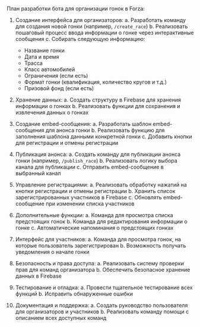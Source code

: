 План разработки бота для организации гонок в Forza:

1. Создание интерфейса для организаторов:
   a. Разработать команду для создания новой гонки (например, `/create_race`)
   b. Реализовать пошаговый процесс ввода информации о гонке через интерактивные сообщения
   c. Собирать следующую информацию:
      - Название гонки
      - Дата и время
      - Трасса
      - Класс автомобилей
      - Ограничения (если есть)
      - Формат гонки (квалификация, количество кругов и т.д.)
      - Призовой фонд (если есть)

2. Хранение данных:
   a. Создать структуру в Firebase для хранения информации о гонках
   b. Реализовать функции для сохранения и извлечения данных о гонках

3. Создание embed-сообщения:
   a. Разработать шаблон embed-сообщения для анонса гонки
   b. Реализовать функцию для заполнения шаблона данными конкретной гонки
   c. Добавить кнопки для регистрации и отмены регистрации

4. Публикация анонса:
   a. Создать команду для публикации анонса гонки (например, `/publish_race`)
   b. Реализовать логику выбора канала для публикации
   c. Отправить embed-сообщение в выбранный канал

5. Управление регистрациями:
   a. Реализовать обработку нажатий на кнопки регистрации и отмены регистрации
   b. Хранить список зарегистрированных участников в Firebase
   c. Обновлять embed-сообщение при изменении списка участников

6. Дополнительные функции:
   a. Команда для просмотра списка предстоящих гонок
   b. Команда для редактирования информации о гонке
   c. Автоматические напоминания о предстоящих гонках

7. Интерфейс для участников:
   a. Команда для просмотра гонок, на которые пользователь зарегистрирован
   b. Возможность получать уведомления о начале гонки

8. Безопасность и права доступа:
   a. Реализовать систему проверки прав для команд организатора
   b. Обеспечить безопасное хранение данных в Firebase

9. Тестирование и отладка:
   a. Провести тщательное тестирование всех функций
   b. Исправить обнаруженные ошибки

10. Документация и поддержка:
    a. Создать руководство пользователя для организаторов и участников
    b. Реализовать команду помощи с описанием всех доступных команд
